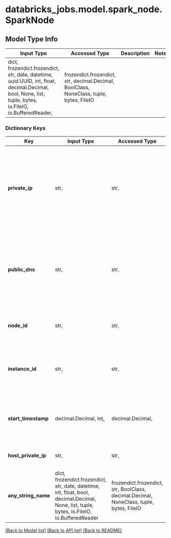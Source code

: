 # databricks_jobs.model.spark_node.SparkNode

## Model Type Info
Input Type | Accessed Type | Description | Notes
------------ | ------------- | ------------- | -------------
dict, frozendict.frozendict, str, date, datetime, uuid.UUID, int, float, decimal.Decimal, bool, None, list, tuple, bytes, io.FileIO, io.BufferedReader,  | frozendict.frozendict, str, decimal.Decimal, BoolClass, NoneClass, tuple, bytes, FileIO |  | 

### Dictionary Keys
Key | Input Type | Accessed Type | Description | Notes
------------ | ------------- | ------------- | ------------- | -------------
**private_ip** | str,  | str,  | Private IP address (typically a 10.x.x.x address) of the Spark node. This is different from the private IP address of the host instance. | [optional] 
**public_dns** | str,  | str,  | Public DNS address of this node. This address can be used to access the Spark JDBC server on the driver node. | [optional] 
**node_id** | str,  | str,  | Globally unique identifier for this node. | [optional] 
**instance_id** | str,  | str,  | Globally unique identifier for the host instance from the cloud provider. | [optional] 
**start_timestamp** | decimal.Decimal, int,  | decimal.Decimal,  | The timestamp (in millisecond) when the Spark node is launched. | [optional] value must be a 64 bit integer
**host_private_ip** | str,  | str,  | The private IP address of the host instance. | [optional] 
**any_string_name** | dict, frozendict.frozendict, str, date, datetime, int, float, bool, decimal.Decimal, None, list, tuple, bytes, io.FileIO, io.BufferedReader | frozendict.frozendict, str, BoolClass, decimal.Decimal, NoneClass, tuple, bytes, FileIO | any string name can be used but the value must be the correct type | [optional]

[[Back to Model list]](../../README.md#documentation-for-models) [[Back to API list]](../../README.md#documentation-for-api-endpoints) [[Back to README]](../../README.md)

